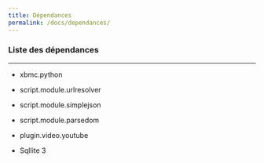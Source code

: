 ```yaml
---
title: Dépendances
permalink: /docs/dependances/
---
```


### Liste des dépendances
---

- xbmc.python

- script.module.urlresolver

- script.module.simplejson

- script.module.parsedom

- plugin.video.youtube

- Sqllite 3
